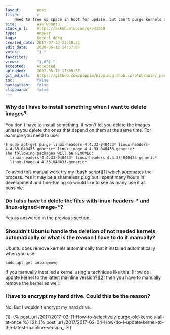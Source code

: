 ```yaml
---
layout:       post
title:        >
    Need to free up space in boot for update, but can't purge kernels due to unmet dependencies
site:         Ask Ubuntu
stack_url:    https://askubuntu.com/q/941360
type:         Answer
tags:         kernel dpkg
created_date: 2017-07-30 23:18:26
edit_date:    2020-06-12 14:37:07
votes:        "1 "
favorites:    
views:        "1,091 "
accepted:     Accepted
uploaded:     2022-06-12 17:09:52
git_md_url:   https://github.com/pippim/pippim.github.io/blob/main/_posts/2017/2017-07-30-Need-to-free-up-space-in-boot-for-update_-but-can_t-purge-kernels-due-to-unmet-dependencies.md
toc:          false
navigation:   false
clipboard:    false
---
```


### Why do I have to install something when I want to delete images?

You don't have to install something. It won't let you delete the images unless you delete the ones that depend on them at the same time. For example you need to use:

``` 
$ sudo apt-get purge linux-headers-4.4.33-040433* linux-headers-4.4.33-040433-generic* linux-image-4.4.33-040433-generic*
The following packages will be REMOVED:
  linux-headers-4.4.33-040433* linux-headers-4.4.33-040433-generic*
  linux-image-4.4.33-040433-generic*
```

To avoid this manual work try my [bash script][1] which automates the process. Yes it may be a shameless plug but I spent many hours in development and fine-tuning so would like to see as many use it as possible.

### Do I also have to delete the files with linux-headers-* and linux-signed-image-*?

Yes as answered in the previous section.

### Shouldn't Ubuntu handle the deletion of not needed kernels automatically or what is the reason I have to do it manually?

Ubuntu does remove kernels automatically that it installed automatically when you use:

``` 
sudo apt-get autoremove
```

If you manually installed a kernel using a technique like this: [How do I update kernel to the latest mainline version?][2] then you have to manually remove the kernel as well.

### I have to encrypt my hard drive. Could this be the reason?

No. But I wouldn't encrypt my hard drive.

  [1]: {% post_url /2017/2017-03-11-How-to-selectively-purge-old-kernels-all-at-once %}
  [2]: {% post_url /2017/2017-02-04-How-do-I-update-kernel-to-the-latest-mainline-version_ %}
